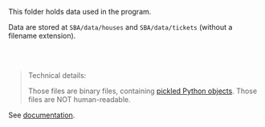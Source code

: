 This folder holds data used in the program.

Data are stored at `SBA/data/houses` and `SBA/data/tickets` (without a filename extension).


<br/><br/>

> Technical details:
> 
> Those files are binary files, containing [pickled Python objects](https://docs.python.org/3/library/pickle.html).
> Those files are NOT human-readable.


See [documentation](https://joeccp.github.io/SBA/docs/dataStorage).